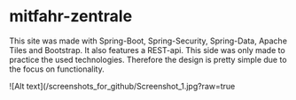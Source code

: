 # mitfahr-zentrale
This site was made with Spring-Boot, Spring-Security, Spring-Data, Apache Tiles and Bootstrap. It also features a REST-api. This side was only made to practice the used technologies. Therefore the design is pretty simple due to the focus on functionality.

![Alt text](/screenshots_for_github/Screenshot_1.jpg?raw=true
